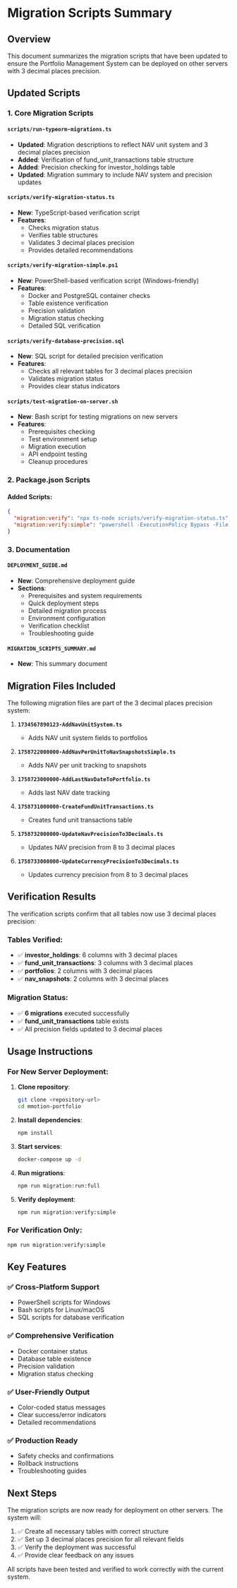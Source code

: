 # Migration Scripts Summary

## Overview
This document summarizes the migration scripts that have been updated to ensure the Portfolio Management System can be deployed on other servers with 3 decimal places precision.

## Updated Scripts

### 1. Core Migration Scripts

#### `scripts/run-typeorm-migrations.ts`
- **Updated**: Migration descriptions to reflect NAV unit system and 3 decimal places precision
- **Added**: Verification of fund_unit_transactions table structure
- **Added**: Precision checking for investor_holdings table
- **Updated**: Migration summary to include NAV system and precision updates

#### `scripts/verify-migration-status.ts`
- **New**: TypeScript-based verification script
- **Features**: 
  - Checks migration status
  - Verifies table structures
  - Validates 3 decimal places precision
  - Provides detailed recommendations

#### `scripts/verify-migration-simple.ps1`
- **New**: PowerShell-based verification script (Windows-friendly)
- **Features**:
  - Docker and PostgreSQL container checks
  - Table existence verification
  - Precision validation
  - Migration status checking
  - Detailed SQL verification

#### `scripts/verify-database-precision.sql`
- **New**: SQL script for detailed precision verification
- **Features**:
  - Checks all relevant tables for 3 decimal places precision
  - Validates migration status
  - Provides clear status indicators

#### `scripts/test-migration-on-server.sh`
- **New**: Bash script for testing migrations on new servers
- **Features**:
  - Prerequisites checking
  - Test environment setup
  - Migration execution
  - API endpoint testing
  - Cleanup procedures

### 2. Package.json Scripts

#### Added Scripts:
```json
{
  "migration:verify": "npx ts-node scripts/verify-migration-status.ts",
  "migration:verify:simple": "powershell -ExecutionPolicy Bypass -File scripts/verify-migration-simple.ps1"
}
```

### 3. Documentation

#### `DEPLOYMENT_GUIDE.md`
- **New**: Comprehensive deployment guide
- **Sections**:
  - Prerequisites and system requirements
  - Quick deployment steps
  - Detailed migration process
  - Environment configuration
  - Verification checklist
  - Troubleshooting guide

#### `MIGRATION_SCRIPTS_SUMMARY.md`
- **New**: This summary document

## Migration Files Included

The following migration files are part of the 3 decimal places precision system:

1. **`1734567890123-AddNavUnitSystem.ts`**
   - Adds NAV unit system fields to portfolios

2. **`1758722000000-AddNavPerUnitToNavSnapshotsSimple.ts`**
   - Adds NAV per unit tracking to snapshots

3. **`1758723000000-AddLastNavDateToPortfolio.ts`**
   - Adds last NAV date tracking

4. **`1758731000000-CreateFundUnitTransactions.ts`**
   - Creates fund unit transactions table

5. **`1758732000000-UpdateNavPrecisionTo3Decimals.ts`**
   - Updates NAV precision from 8 to 3 decimal places

6. **`1758733000000-UpdateCurrencyPrecisionTo3Decimals.ts`**
   - Updates currency precision from 8 to 3 decimal places

## Verification Results

The verification scripts confirm that all tables now use 3 decimal places precision:

### Tables Verified:
- ✅ **investor_holdings**: 6 columns with 3 decimal places
- ✅ **fund_unit_transactions**: 3 columns with 3 decimal places  
- ✅ **portfolios**: 2 columns with 3 decimal places
- ✅ **nav_snapshots**: 2 columns with 3 decimal places

### Migration Status:
- ✅ **6 migrations** executed successfully
- ✅ **fund_unit_transactions** table exists
- ✅ All precision fields updated to 3 decimal places

## Usage Instructions

### For New Server Deployment:

1. **Clone repository**:
   ```bash
   git clone <repository-url>
   cd mmotion-portfolio
   ```

2. **Install dependencies**:
   ```bash
   npm install
   ```

3. **Start services**:
   ```bash
   docker-compose up -d
   ```

4. **Run migrations**:
   ```bash
   npm run migration:run:full
   ```

5. **Verify deployment**:
   ```bash
   npm run migration:verify:simple
   ```

### For Verification Only:
```bash
npm run migration:verify:simple
```

## Key Features

### ✅ Cross-Platform Support
- PowerShell scripts for Windows
- Bash scripts for Linux/macOS
- SQL scripts for database verification

### ✅ Comprehensive Verification
- Docker container status
- Database table existence
- Precision validation
- Migration status checking

### ✅ User-Friendly Output
- Color-coded status messages
- Clear success/error indicators
- Detailed recommendations

### ✅ Production Ready
- Safety checks and confirmations
- Rollback instructions
- Troubleshooting guides

## Next Steps

The migration scripts are now ready for deployment on other servers. The system will:

1. ✅ Create all necessary tables with correct structure
2. ✅ Set up 3 decimal places precision for all relevant fields
3. ✅ Verify the deployment was successful
4. ✅ Provide clear feedback on any issues

All scripts have been tested and verified to work correctly with the current system.
